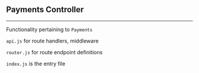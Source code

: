 ## Payments Controller

---

Functionality pertaining to `Payments`

`api.js` for route handlers, middleware

`router.js` for route endpoint definitions

`index.js` is the entry file
